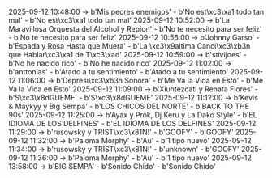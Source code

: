 2025-09-12 10:48:00 -> b'Mis peores enemigos' - b'No est\xc3\xa1 todo tan mal' - b'No est\xc3\xa1 todo tan mal'
2025-09-12 10:52:00 -> b'La Maravillosa Orquesta del Alcohol y Repion' - b'No te necesito para ser feliz' - b'No te necesito para ser feliz'
2025-09-12 10:56:00 -> b'Johnny Garso' - b'Espada y Rosa Hasta que Muera' - b'La \xc3\x9altima Canci\xc3\xb3n que Hablar\xc3\xa1 de T\xc3\xad'
2025-09-12 10:59:00 -> b'stivijoes' - b'No he nacido rico' - b'No he nacido rico'
2025-09-12 11:02:00 -> b'anttonias' - b'Atado a tu sentimiento' - b'Atado a tu sentimiento'
2025-09-12 11:06:00 -> b'Depresi\xc3\xb3n Sonora' - b'Me Va la Vida en Esto' - b'Me Va la Vida en Esto'
2025-09-12 11:09:00 -> b'Xiuhtezcatl y Renata Flores' - b'S\xc3\x8dGUEME' - b'S\xc3\x8dGUEME'
2025-09-12 11:12:00 -> b'Kevis & Maykyy y Big Sempa' - b'LOS CHICOS DEL NORTE' - b'BACK TO THE 90s'
2025-09-12 11:25:00 -> b'Ayax y Prok, Dj Keru y La Dako Style' - b'EL IDIOMA DE LOS DELFINES' - b'EL IDIOMA DE LOS DELFINES'
2025-09-12 11:29:00 -> b'rusowsky y TRIST\xc3\x81N!' - b'GOOFY' - b'GOOFY'
2025-09-12 11:32:00 -> b'Paloma Morphy' - b'Au' - b'1 tipo nuevo'
2025-09-12 11:34:00 -> b'rusowsky y TRIST\xc3\x81N!' - b'unknown' - b'GOOFY'
2025-09-12 11:36:00 -> b'Paloma Morphy' - b'Au' - b'1 tipo nuevo'
2025-09-12 13:58:00 -> b'BIG SEMPA' - b'Sonido Chido' - b'Sonido Chido'
